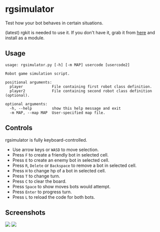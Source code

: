 rgsimulator
===========

Test how your bot behaves in certain situations. 

(latest) rgkit is needed to use it. If you don't have it, grab it from [here](https://github.com/WhiteHalmos/rgkit) and install as a module. 

Usage
----

    
    usage: rgsimulator.py [-h] [-m MAP] usercode [usercode2]
    
    Robot game simulation script.
    
    positional arguments:
      player             File containing first robot class definition.
      player2            File containing second robot class definition (optional).
    
    optional arguments:
      -h, --help         show this help message and exit
      -m MAP, --map MAP  User-specified map file.


Controls
----

rgsimulator is fully keyboard-controlled.

* Use arrow keys or `WASD` to move selection.
* Press `F` to create a friendly bot in selected cell. 
* Press `E` to create an enemy bot in selected cell. 
* Press `R`, `Delete` or `Backspace` to remove a bot in selected cell. 
* Press `H` to change hp of a bot in selected cell. 
* Press `T` to change turn.
* Press `C` to clear the board. 
* Press `Space` to show moves bots would attempt.
* Press `Enter` to progress turn. 
* Press `L` to reload the code for both bots. 

Screenshots
----

![](http://i.imgur.com/SNT2dUN.png)
![](http://i.imgur.com/RN8KntI.png)

